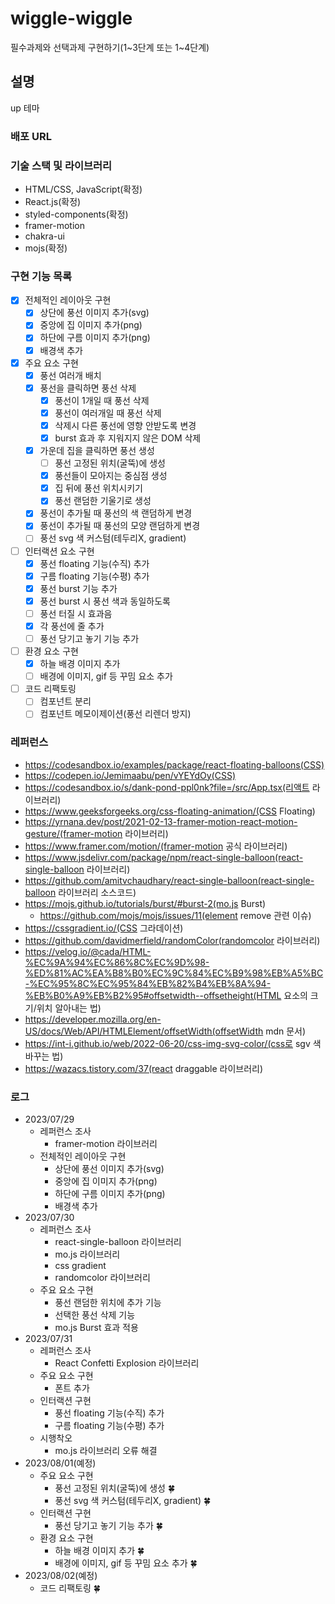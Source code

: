 # wiggle-wiggle

필수과제와 선택과제 구현하기(1~3단계 또는 1~4단계)

## 설명

up 테마

### 배포 URL

### 기술 스택 및 라이브러리

- HTML/CSS, JavaScript(확정)
- React.js(확정)
- styled-components(확정)
- framer-motion
- chakra-ui
- mojs(확정)

### 구현 기능 목록

- [x] 전체적인 레이아웃 구현
  - [x] 상단에 풍선 이미지 추가(svg)
  - [x] 중앙에 집 이미지 추가(png)
  - [x] 하단에 구름 이미지 추가(png)
  - [x] 배경색 추가
- [x] 주요 요소 구현
  - [x] 풍선 여러개 배치
  - [x] 풍선을 클릭하면 풍선 삭제
    - [x] 풍선이 1개일 때 풍선 삭제
    - [x] 풍선이 여러개일 때 풍선 삭제
    - [x] 삭제시 다른 풍선에 영향 안받도록 변경
    - [x] burst 효과 후 지워지지 않은 DOM 삭제
  - [x] 가운데 집을 클릭하면 풍선 생성
    - [ ] 풍선 고정된 위치(굴뚝)에 생성
    - [x] 풍선들이 모아지는 중심점 생성
    - [x] 집 뒤에 풍선 위치시키기
    - [x] 풍선 랜덤한 기울기로 생성
  - [x] 풍선이 추가될 때 풍선의 색 랜덤하게 변경
  - [x] 풍선이 추가될 때 풍선의 모양 랜덤하게 변경
  - [ ] 풍선 svg 색 커스텀(테두리X, gradient)
- [ ] 인터랙션 요소 구현
  - [x] 풍선 floating 기능(수직) 추가
  - [x] 구름 floating 기능(수평) 추가
  - [x] 풍선 burst 기능 추가
  - [x] 풍선 burst 시 풍선 색과 동일하도록
  - [ ] 풍선 터질 시 효과음
  - [x] 각 풍선에 줄 추가
  - [ ] 풍선 당기고 놓기 기능 추가
- [ ] 환경 요소 구현
  - [x] 하늘 배경 이미지 추가
  - [ ] 배경에 이미지, gif 등 꾸밈 요소 추가
- [ ] 코드 리팩토링
  - [ ] 컴포넌트 분리
  - [ ] 컴포넌트 메모이제이션(풍선 리렌더 방지)

### 레퍼런스

- https://codesandbox.io/examples/package/react-floating-balloons(CSS)
- https://codepen.io/Jemimaabu/pen/vYEYdOy(CSS)
- https://codesandbox.io/s/dank-pond-ppl0nk?file=/src/App.tsx(리액트 라이브러리)
- https://www.geeksforgeeks.org/css-floating-animation/(CSS Floating)
- https://yrnana.dev/post/2021-02-13-framer-motion-react-motion-gesture/(framer-motion 라이브러리)
- https://www.framer.com/motion/(framer-motion 공식 라이브러리)
- https://www.jsdelivr.com/package/npm/react-single-balloon(react-single-balloon 라이브러리)
- https://github.com/amitvchaudhary/react-single-balloon(react-single-balloon 라이브러리 소스코드)
- https://mojs.github.io/tutorials/burst/#burst-2(mo.js Burst)
  - https://github.com/mojs/mojs/issues/11(element remove 관련 이슈)
- https://cssgradient.io/(CSS 그라데이션)
- https://github.com/davidmerfield/randomColor(randomcolor 라이브러리)
- https://velog.io/@cada/HTML-%EC%9A%94%EC%86%8C%EC%9D%98-%ED%81%AC%EA%B8%B0%EC%9C%84%EC%B9%98%EB%A5%BC-%EC%95%8C%EC%95%84%EB%82%B4%EB%8A%94-%EB%B0%A9%EB%B2%95#offsetwidth--offsetheight(HTML 요소의 크기/위치 알아내는 법)
- https://developer.mozilla.org/en-US/docs/Web/API/HTMLElement/offsetWidth(offsetWidth mdn 문서)
- https://int-i.github.io/web/2022-06-20/css-img-svg-color/(css로 sgv 색 바꾸는 법)
- https://wazacs.tistory.com/37(react draggable 라이브러리)

### 로그

- 2023/07/29
  - 레퍼런스 조사
    - framer-motion 라이브러리
  - 전체적인 레이아웃 구현
    - 상단에 풍선 이미지 추가(svg)
    - 중앙에 집 이미지 추가(png)
    - 하단에 구름 이미지 추가(png)
    - 배경색 추가
- 2023/07/30
  - 레퍼런스 조사
    - react-single-balloon 라이브러리
    - mo.js 라이브러리
    - css gradient
    - randomcolor 라이브러리
  - 주요 요소 구현
    - 풍선 랜덤한 위치에 추가 기능
    - 선택한 풍선 삭제 기능
    - mo.js Burst 효과 적용
- 2023/07/31
  - 레퍼런스 조사
    - React Confetti Explosion 라이브러리
  - 주요 요소 구현
    - 폰트 추가
  - 인터랙션 구현
    - 풍선 floating 기능(수직) 추가
    - 구름 floating 기능(수평) 추가
  - 시행착오
    - mo.js 라이브러리 오류 해결
- 2023/08/01(예정)
  - 주요 요소 구현
    - 풍선 고정된 위치(굴뚝)에 생성 🍀
    - 풍선 svg 색 커스텀(테두리X, gradient) 🍀
  - 인터랙션 구현
    - 풍선 당기고 놓기 기능 추가 🍀
  - 환경 요소 구현
    - 하늘 배경 이미지 추가 🍀
    - 배경에 이미지, gif 등 꾸밈 요소 추가 🍀
- 2023/08/02(예정)
  - 코드 리팩토링 🍀
